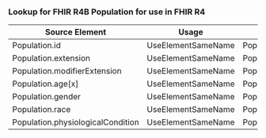 ### Lookup for FHIR R4B Population for use in FHIR R4

| Source Element | Usage | Target |
| -------------- | ----- | ------ |
| Population.id | UseElementSameName | Population.id |
| Population.extension | UseElementSameName | Population.extension |
| Population.modifierExtension | UseElementSameName | Population.modifierExtension |
| Population.age[x] | UseElementSameName | Population.age[x] |
| Population.gender | UseElementSameName | Population.gender |
| Population.race | UseElementSameName | Population.race |
| Population.physiologicalCondition | UseElementSameName | Population.physiologicalCondition |
